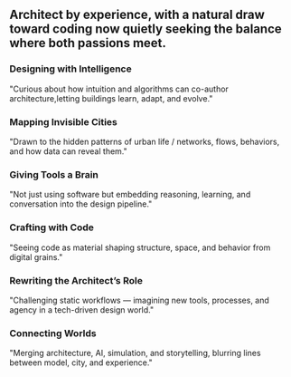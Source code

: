 ## Architect by experience, with a natural draw toward coding now quietly seeking the balance where both passions meet.
  
### Designing with Intelligence
"Curious about how intuition and algorithms can co-author architecture,letting buildings learn, adapt, and evolve."

### Mapping Invisible Cities
"Drawn to the hidden patterns of urban life / networks, flows, behaviors, and how data can reveal them."

### Giving Tools a Brain
"Not just using software but embedding reasoning, learning, and conversation into the design pipeline."

### Crafting with Code
"Seeing code as material shaping structure, space, and behavior from digital grains."

### Rewriting the Architect’s Role
"Challenging static workflows — imagining new tools, processes, and agency in a tech-driven design world."

### Connecting Worlds
"Merging architecture, AI, simulation, and storytelling, blurring lines between model, city, and experience."
